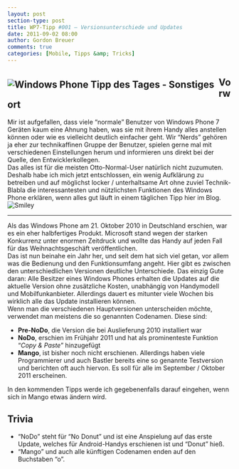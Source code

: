 ```yaml
---
layout: post
section-type: post
title: WP7-Tipp #001 – Versionsunterschiede und Updates
date: 2011-09-02 08:00
author: Gordon Breuer
comments: true
categories: [Mobile, Tipps &amp; Tricks]
---
```

<h2><img style="margin: 5px 10px 10px 0px; float: left;" src="http://anheledirwp.blob.core.windows.net/wordpress/2011/09/sonstiges.png" alt="Windows Phone Tipp des Tages - Sonstiges" />Vorwort</h2>
<div>Mir ist aufgefallen, dass viele &ldquo;normale&rdquo; Benutzer von Windows Phone 7 Ger&auml;ten kaum eine Ahnung haben, was sie mit ihrem Handy alles anstellen k&ouml;nnen oder wie es vielleicht deutlich einfacher geht. Wir &ldquo;Nerds&rdquo; geh&ouml;ren ja eher zur technikaffinen Gruppe der Benutzer, spielen gerne mal mit verschiedenen Einstellungen herum und informieren uns direkt bei der Quelle, den Entwicklerkollegen.</div>
<div>Das alles ist f&uuml;r die meisten Otto-Normal-User nat&uuml;rlich nicht zuzumuten. Deshalb habe ich mich jetzt entschlossen, ein wenig Aufkl&auml;rung zu betreiben und auf m&ouml;glichst locker / unterhaltsame Art ohne zuviel Technik-Blabla die interessantesten und n&uuml;tzlichsten Funktionen des Windows Phone erkl&auml;ren, wenn alles gut l&auml;uft in einem t&auml;glichen Tipp hier im Blog. <img class="wlEmoticon wlEmoticon-smile" style="border-style: none;" src="http://anheledirwp.blob.core.windows.net/wordpress/2011/09/wlEmoticon-smile.png" alt="Smiley" /></div>
<div>
<hr />
Als das Windows Phone am 21. Oktober 2010 in Deutschland erschien, war es ein eher halbfertiges Produkt. Microsoft stand wegen der starken Konkurrenz unter enormen Zeitdruck und wollte das Handy auf jeden Fall f&uuml;r das Weihnachtsgesch&auml;ft ver&ouml;ffentlichen.</div>
<div>Das ist nun beinahe ein Jahr her, und seit dem hat sich viel getan, vor allem was die Bedienung und den Funktionsumfang angeht. Hier gibt es zwischen den unterschiedlichen Versionen deutliche Unterschiede. Das einzig Gute daran: Alle Besitzer eines Windows Phones erhalten die Updates auf die aktuelle Version ohne zus&auml;tzliche Kosten, unabh&auml;ngig von Handymodell und Mobilfunkanbieter. Allerdings dauert es mitunter viele Wochen bis wirklich alle das Update installieren k&ouml;nnen.</div>
<div>Wenn man die verschiedenen Hauptversionen unterscheiden m&ouml;chte, verwendet man meistens die so genannten Codenamen. Diese sind:</div>
<ul>
<li><strong>Pre-NoDo</strong>, die Version die bei Auslieferung 2010 installiert war</li>
<li><strong>NoDo</strong>, erschien im Fr&uuml;hjahr 2011 und hat als prominenteste Funktion &ldquo;<em>Copy &amp; Paste</em>&rdquo; hinzugef&uuml;gt</li>
<li><strong>Mango</strong>, ist bisher noch nicht erschienen. Allerdings haben viele Programmierer und auch Bastler bereits eine so genannte Testversion und berichten oft auch hiervon. Es soll f&uuml;r alle im September / Oktober 2011 erscheinen.</li>
</ul>
<div>In den kommenden Tipps werde ich gegebenenfalls darauf eingehen, wenn sich in Mango etwas &auml;ndern wird.</div>
<h2>Trivia</h2>
<ul>
<li>&ldquo;NoDo&rdquo; steht f&uuml;r &ldquo;No Donut&rdquo; und ist eine Anspielung auf das erste Update, welches f&uuml;r Android-Handys erschienen ist und &ldquo;Donut&rdquo; hie&szlig;.</li>
<li>&ldquo;Mango&rdquo; und auch alle k&uuml;nftigen Codenamen enden auf den Buchstaben &ldquo;o&rdquo;.</li>
</ul>
